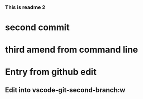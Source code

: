 ### This is readme 2
# second commit
# third amend from command line

# Entry from github edit

## Edit into vscode-git-second-branch:w